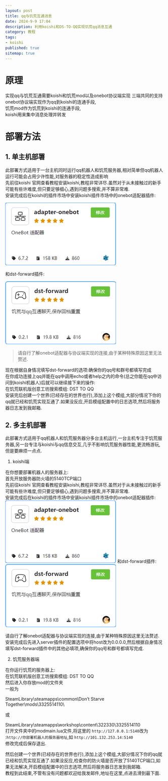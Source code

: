 ```yaml
---
layout: post
title: qq与饥荒互通消息
date: 2024-9-9 17:04
description: 利用koishi和DS-TO-QQ实现饥荒qq消息互通
category: 教程
tags:
- koishi
published: true
sitemap: true
---
```


# 原理  

实现qq与饥荒互通需要koishi和饥荒mod以及onebot协议端实现 三端共同的支持  
onebot协议端实现作为qq到koishi的连通手段,  
饥荒mod作为饥荒到koishi的连通手段,  
koishi用来集中消息处理并转发  

# 部署方法

## 1. 单主机部署

此部署方式适用于一台主机同时运行qq机器人和饥荒服务器,相对简单但qq机器人运行可能会占用少许性能,对服务器的稳定性造成影响  
先前往koishi 官网查看教程安装koishi,教程非常详尽.虽然对于从未接触过的新手可能有些许难度,但只要足够细心,遇到问题多搜索,并不算非常难.  
安装完成后在koishi的插件市场中安装koishi插件市场中的onebot适配器插件:  

![onebot-plugin](../images/image1.png)

和dst-forward插件:  

![dst-forward-plugin](../images/image2.png)

> 请自行了解onebot适配器与协议端实现的连接,由于某种特殊原因这里无法赘述.

现在根据自身情况填写dst-forward的选项:确保你的qq号和群号都填写完成  
在你成功连接上qq并能在qq中调用echo或者help之内的命令(总之你能在qq中访问到koishi机器人)后就可以继续接下来的操作:  
在饥荒联机版创意工坊搜索模组: DST TO QQ  
安装完后创建一个世界(已经存在的世界也行),添加上这个模组,大部分情况下你的qq就已经和饥荒实现互通了.如果没反应,开启模组配置中的日志选项,然后将服务器日志发到我邮箱.
  
## 2. 多主机部署  

此部署方式适用于qq机器人和饥荒服务器分多台主机运行,一台主机专注于饥荒服务器,另一台专注与koishi与qq信息交互,几乎不影响饥荒服务器性能,更流畅游玩,但是要麻烦一点点.

1. koishi端

在你想要部署机器人的服务器上:  
首先开放服务器防火墙的5140TCP端口  
先前往koishi 官网查看教程安装koishi,教程非常详尽.虽然对于从未接触过的新手可能有些许难度,但只要足够细心,遇到问题多搜索,并不算非常难.  
安装完成后在koishi的插件市场中安装koishi插件市场中的onebot适配器插件:
![onebot-plugin](../images/image1.png)
和dst-forward插件:  
![dst-forward-plugin](../images/image2.png)

请自行了解onebot适配器与协议端实现的连接,由于某种特殊原因这里无法赘述.  
安装完成后先进入server插件的配置选项中将host改为0.0.0.0,然后根据自身情况填写dst-forward插件中的其他必填项,确保你的qq号和群号都填写完成.

2. 饥荒服务器端

在你运行饥荒的服务器上:  
在饥荒联机版创意工坊搜索模组: DST TO QQ  
然后进入你存放mod的文件夹  
一般为  
  
SteamLibrary\steamapps\common\Don’t Starve Together\mods\3325514110\  
  
或  
  
SteamLibrary\steamapps\workshop\content\322330\3325514110  
打开文件夹中的modmain.lua文件,将这里的
`http://127.0.0.1:5140`改为 :`http://你部署机器人的服务器地址`,如 `http://101.132.253.14:5140`  
修改完成后保存退出.  
  
然后创建一个世界(已经存在的世界也行),添加上这个模组,大部分情况下你的qq就已经和饥荒实现互通了.如果没反应,检查你的防火墙是否开放了5140TCP端口,如果无法解决,开启模组配置中的日志选项,然后将服务器日志发到我邮箱.  
教程到此结束,不管有没有问题都欢迎给我发邮件,地址在这里,点进去滑到最下面.
